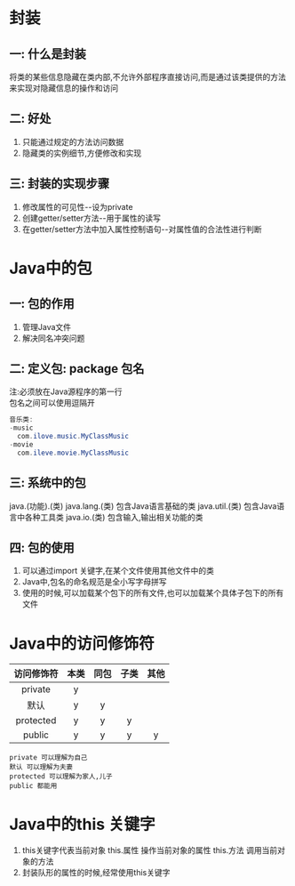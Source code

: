 # 封装
## 一: 什么是封装
将类的某些信息隐藏在类内部,不允许外部程序直接访问,而是通过该类提供的方法来实现对隐藏信息的操作和访问
## 二: 好处
1. 只能通过规定的方法访问数据
2. 隐藏类的实例细节,方便修改和实现

## 三: 封装的实现步骤
1. 修改属性的可见性--设为private
2. 创建getter/setter方法--用于属性的读写
3. 在getter/setter方法中加入属性控制语句--对属性值的合法性进行判断

# Java中的包
## 一: 包的作用
1. 管理Java文件
2. 解决同名冲突问题  

## 二: 定义包: package 包名
  注:必须放在Java源程序的第一行  
    包名之间可以使用逗隔开

  ```java
  音乐类:
  -music
    com.ilove.music.MyClassMusic
  -movie
    com.ileve.movie.MyClassMusic

  ```

## 三: 系统中的包
  java.(功能).(类)
  java.lang.(类) 包含Java语言基础的类
  java.util.(类) 包含Java语言中各种工具类
  java.io.(类) 包含输入,输出相关功能的类

## 四: 包的使用
1. 可以通过import 关键字,在某个文件使用其他文件中的类
2. Java中,包名的命名规范是全小写字母拼写
3. 使用的时候,可以加载某个包下的所有文件,也可以加载某个具体子包下的所有文件

# Java中的访问修饰符
|访问修饰符| 本类|同包|子类|其他|
|:-:|:-:|:-:|:-:|:-:|
|private|y||||
|默认|y|y|||
|protected|y|y|y||
|public|y|y|y|y|

```
private 可以理解为自己
默认 可以理解为夫妻
protected 可以理解为家人,儿子
public 都能用
```

# Java中的this 关键字
1. this关键字代表当前对象
    this.属性 操作当前对象的属性
    this.方法 调用当前对象的方法
2. 封装队形的属性的时候,经常使用this关键字
